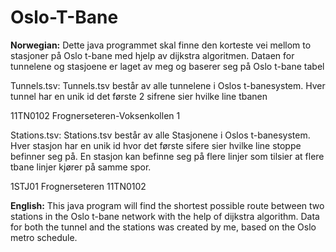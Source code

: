 # Oslo-T-Bane
**Norwegian:**
Dette java programmet skal finne den korteste vei mellom to stasjoner på Oslo t-bane med hjelp av dijkstra algoritmen.
Dataen for tunnelene og stasjoene er laget av meg og baserer seg på Oslo t-bane tabel

Tunnels.tsv:
Tunnels.tsv består av alle tunnelene i Oslos t-banesystem. Hver tunnel har en unik id det første 2 sifrene sier hvilke line tbanen

11TN0102 Frognerseteren-Voksenkollen 1

Stations.tsv:
Stations.tsv består av alle Stasjonene i Oslos t-banesystem. Hver stasjon har en unik id hvor det første sifere sier hvilke line stoppe befinner 
seg på. En stasjon kan befinne seg på flere linjer som tilsier at flere tbane linjer kjører på samme spor.  

1STJ01 Frognerseteren 11TN0102 

**English:** 
This java program will find the shortest possible route between two stations in the Oslo t-bane network with the help of dijkstra algorithm. 
Data for both the tunnel and the stations was created by me, based on the Oslo metro schedule.
